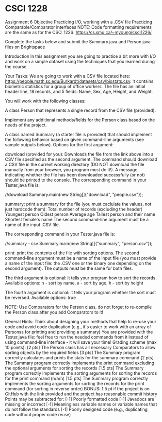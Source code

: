 # CSCI 1228
Assignment 6
Objective
Practicing I/O, working with a .CSV file
Practicing Comparable/Comparator interfaces
NOTE: Code formatting requirements are the same as for the CSCI 1226: https://cs.smu.ca/~myoung/csci1226/

Complete the tasks below and submit the Summary.java and Person.java files on Brightspace

Introduction
In this assignment you are going to practice a bit more with I/O and work on a simple dataset using the techniques that you learned during the course

Your Tasks:
We are going to work with a CSV file located here: https://people.math.sc.edu/Burkardt/datasets/csv/biostats.csv. It contains biometric statistics for a group of office workers. The file has an initial header line, 18 records, and 5 fields: Name, Sex, Age, Height, and Weight.

You will work with the following classes:

A class Person that represents a single record from the CSV file (provided).

Implement any additional methods/fields for the Person class based on the needs of the project.

A class named Summary (a starter file is provided) that should implement the following behavior based on given command-line arguments (see sample outputs below). Options for the first argument:

download (provided for you): Downloads the file from the link above into a CSV file specified as the second argument.
The command should download a CSV file in the current working directory (DO NOT download the file manually from your browser, you program must do it!).
A message indicating whether the file has been downloaded successfully (or not) should be printed to the console.
The corresponding command in your Tester.java file is:

//download
Summary.main(new String[]{"download", "people.csv"});

summary: print a summary for the file (you must caclulate the values, not just hardcode them):
Total number of records (excluding the header)
Youngest person
Oldest person
Average age
Tallest person and their name
Shortest female's name
The second command-line argument must be a name of the input .CSV file.

The corresponding command in your Tester.java file is:

//summary - csv
Summary.main(new String[]{"summary", "person.csv"});


print: print the contents of the file with sorting options.
The second command-line argument must be a name of the input file (you must provide a name of the input file: the .CSV one or the binary one depending on the second argument). The outputs must be the same for both files.

The third argument is optional: it tells your program how to sort the records. Available options: n - sort by name, a - sort by age, h - sort by height

The fourth argument is optional: it tells your program whether the sort must be reversed. Available options: true

NOTE: Use Comparators for the Person class, do not forget to re-compile the Person class after you add Comparators to it!

General Hints:
Think about designing your methods that help to re-use your code and avoid code duplication (e.g., it's easier to work with an array of Personss for printing and providing a summary)
You are provided with the Tester.java file: feel free to run the needed commands from it instead of using command-line interface - it will save your time!
Grading scheme (max 10 points):
[2 pts] The Person class has all necessary Comparators to allow sorting objects by the required fields
[3 pts] The Summary program correctly calculates and prints the stats for the summary command
[2 pts] The Summary program correctly implements the print command excluding the optional arguments for sorting the records
[1.5 pts] The Summary program correctly implements the sorting arguments for sorting the records for the print command (n/a/h)
[1.5 pts] The Summary program correctly implements the sorting arguments for sorting the records for the print command (for sorting in reverse order)
BONUS: 1.5 pt if the project is on GitHub with the link provided and the project has reasonable commit history
Points may be subtracted for:
[-1] Poorly formatted code
[-1] Javadocs are missing or incorrect
[-1] Meaningless variable names or variable names that do not follow the standards
[-1] Poorly designed code (e.g., duplicating code without proper code reuse)

